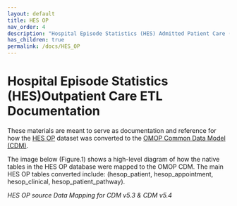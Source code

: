 ```yaml
---
layout: default
title: HES OP
nav_order: 4
description: "Hospital Episode Statistics (HES) Admitted Patient Care (APC) ETL Documentation"
has_children: true
permalink: /docs/HES_OP
---
```


# Hospital Episode Statistics (HES)Outpatient Care ETL Documentation

These materials are meant to serve as documentation and reference for how the [HES OP](https://cprd.com/sites/default/files/2022-02/Documentation_HES_OP_set21.pdf) dataset was converted to the [OMOP Common Data Model (CDM)](https://ohdsi.github.io/CommonDataModel/).

The image below (Figure.1) shows a high-level diagram of how the native tables in the HES OP database were mapped to the OMOP CDM. The main HES OP tables converted include: (hesop_patient, hesop_appointment, hesop_clinical, hesop_patient_pathway).

*HES OP source Data Mapping for CDM v5.3 & CDM v5.4*
